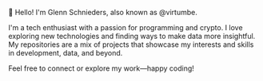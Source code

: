 👋 Hello! I'm Glenn Schnieders, also known as @virtumbe.

I'm a tech enthusiast with a passion for programming and crypto. I love exploring new technologies and finding ways to make data more insightful. My repositories are a mix of projects that showcase my interests and skills in development, data, and beyond.

Feel free to connect or explore my work—happy coding!

<!---
virtumbe/virtumbe is a ✨ special ✨ repository because its `README.md` (this file) appears on your GitHub profile.
You can click the Preview link to take a look at your changes.
--->
